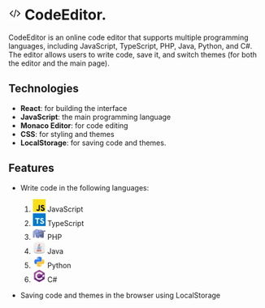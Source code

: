 # <img src="public/code-editor-logo.png" alt="logo" width="25"/> CodeEditor.

CodeEditor is an online code editor that supports multiple programming languages, including JavaScript, TypeScript, PHP, Java, Python, and C#. The editor allows users to write code, save it, and switch themes (for both the editor and the main page).

## Technologies

- **React**: for building the interface
- **JavaScript**: the main programming language
- **Monaco Editor**: for code editing
- **CSS**: for styling and themes
- **LocalStorage**: for saving code and themes.

## Features

- Write code in the following languages: 
  1. <img src="src/assets/jsLogo.png" alt="logo" width="25"/> JavaScript   
  2. <img src="src/assets/tsLogo.png" alt="logo" width="25"/> TypeScript  
  3. <img src="src/assets/phpLogo.png" alt="logo" width="25"/> PHP  
  4. <img src="src/assets/javaLogo.png" alt="logo" width="25"/> Java   
  5. <img src="src/assets/pyLogo.png" alt="logo" width="25"/> Python  
  6. <img src="src/assets/cshLogo.png" alt="logo" width="25"/> C#  

- Saving code and themes in the browser using LocalStorage
